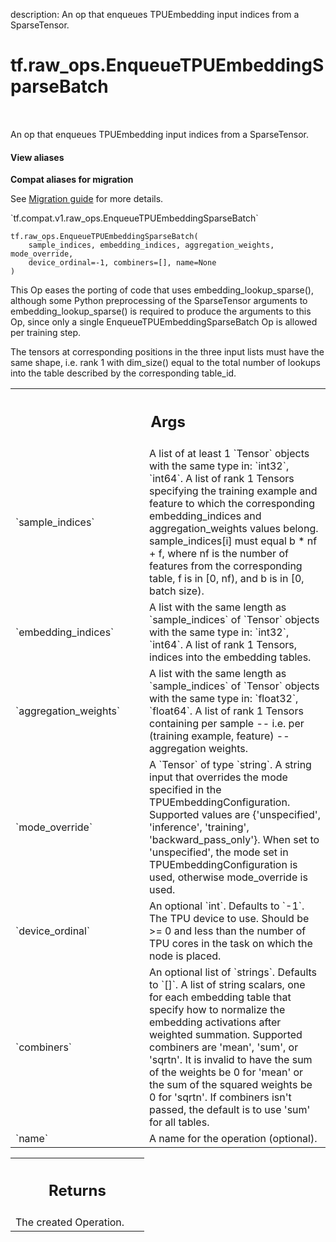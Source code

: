 description: An op that enqueues TPUEmbedding input indices from a SparseTensor.

<div itemscope itemtype="http://developers.google.com/ReferenceObject">
<meta itemprop="name" content="tf.raw_ops.EnqueueTPUEmbeddingSparseBatch" />
<meta itemprop="path" content="Stable" />
</div>

# tf.raw_ops.EnqueueTPUEmbeddingSparseBatch

<!-- Insert buttons and diff -->

<table class="tfo-notebook-buttons tfo-api nocontent" align="left">

</table>



An op that enqueues TPUEmbedding input indices from a SparseTensor.

<section class="expandable">
  <h4 class="showalways">View aliases</h4>
  <p>
<b>Compat aliases for migration</b>
<p>See
<a href="https://www.tensorflow.org/guide/migrate">Migration guide</a> for
more details.</p>
<p>`tf.compat.v1.raw_ops.EnqueueTPUEmbeddingSparseBatch`</p>
</p>
</section>

<pre class="devsite-click-to-copy prettyprint lang-py tfo-signature-link">
<code>tf.raw_ops.EnqueueTPUEmbeddingSparseBatch(
    sample_indices, embedding_indices, aggregation_weights, mode_override,
    device_ordinal=-1, combiners=[], name=None
)
</code></pre>



<!-- Placeholder for "Used in" -->

This Op eases the porting of code that uses embedding_lookup_sparse(),
although some Python preprocessing of the SparseTensor arguments to
embedding_lookup_sparse() is required to produce the arguments to this Op,
since only a single EnqueueTPUEmbeddingSparseBatch Op is allowed per training
step.

The tensors at corresponding positions in the three input lists
must have the same shape, i.e. rank 1 with dim_size() equal to the total
number of lookups into the table described by the corresponding table_id.

<!-- Tabular view -->
 <table class="responsive fixed orange">
<colgroup><col width="214px"><col></colgroup>
<tr><th colspan="2"><h2 class="add-link">Args</h2></th></tr>

<tr>
<td>
`sample_indices`
</td>
<td>
A list of at least 1 `Tensor` objects with the same type in: `int32`, `int64`.
A list of rank 1 Tensors specifying the training example and
feature to which the corresponding embedding_indices and aggregation_weights
values belong. sample_indices[i] must equal b * nf + f, where nf is the
number of features from the corresponding table, f is in [0, nf), and
b is in [0, batch size).
</td>
</tr><tr>
<td>
`embedding_indices`
</td>
<td>
A list with the same length as `sample_indices` of `Tensor` objects with the same type in: `int32`, `int64`.
A list of rank 1 Tensors, indices into the embedding tables.
</td>
</tr><tr>
<td>
`aggregation_weights`
</td>
<td>
A list with the same length as `sample_indices` of `Tensor` objects with the same type in: `float32`, `float64`.
A list of rank 1 Tensors containing per sample -- i.e. per
(training example, feature) -- aggregation weights.
</td>
</tr><tr>
<td>
`mode_override`
</td>
<td>
A `Tensor` of type `string`.
A string input that overrides the mode specified in the
TPUEmbeddingConfiguration. Supported values are {'unspecified', 'inference',
'training', 'backward_pass_only'}. When set to 'unspecified', the mode set
in TPUEmbeddingConfiguration is used, otherwise mode_override is used.
</td>
</tr><tr>
<td>
`device_ordinal`
</td>
<td>
An optional `int`. Defaults to `-1`.
The TPU device to use. Should be >= 0 and less than the number
of TPU cores in the task on which the node is placed.
</td>
</tr><tr>
<td>
`combiners`
</td>
<td>
An optional list of `strings`. Defaults to `[]`.
A list of string scalars, one for each embedding table that specify
how to normalize the embedding activations after weighted summation.
Supported combiners are 'mean', 'sum', or 'sqrtn'. It is invalid to have
the sum of the weights be 0 for 'mean' or the sum of the squared weights be
0 for 'sqrtn'. If combiners isn't passed, the default is to use 'sum' for
all tables.
</td>
</tr><tr>
<td>
`name`
</td>
<td>
A name for the operation (optional).
</td>
</tr>
</table>



<!-- Tabular view -->
 <table class="responsive fixed orange">
<colgroup><col width="214px"><col></colgroup>
<tr><th colspan="2"><h2 class="add-link">Returns</h2></th></tr>
<tr class="alt">
<td colspan="2">
The created Operation.
</td>
</tr>

</table>

